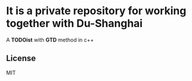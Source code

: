 # It is a private repository for working together with Du-Shanghai

A **TODOist** with **GTD** method in c++

## License

MIT
